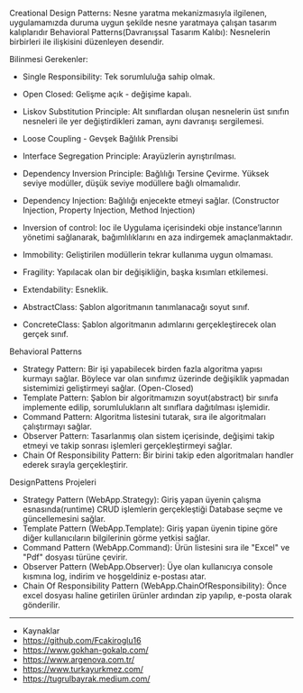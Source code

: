 Creational Design Patterns: Nesne yaratma mekanizmasıyla ilgilenen, uygulamamızda duruma uygun şekilde nesne yaratmaya çalışan tasarım kalıplarıdır
Behavioral Patterns(Davranışsal Tasarım Kalıbı): Nesnelerin birbirleri ile ilişkisini düzenleyen desendir.

Bilinmesi Gerekenler:
- Single Responsibility: Tek sorumluluğa sahip olmak.
- Open Closed: Gelişme açık - değişime kapalı.
- Liskov Substitution Principle: Alt sınıflardan oluşan nesnelerin üst sınıfın nesneleri ile yer değiştirdikleri zaman, aynı davranışı sergilemesi.
- Loose Coupling - Gevşek Bağlılık Prensibi
- Interface Segregation Principle: Arayüzlerin ayrıştırılması.
- Dependency Inversion Principle: Bağlılığı Tersine Çevirme. Yüksek seviye modüller, düşük seviye modüllere bağlı olmamalıdır.
- Dependency Injection: Bağlılığı enjecekte etmeyi sağlar. (Constructor Injection, Property Injection, Method Injection)

- Inversion of control: Ioc ile Uygulama içerisindeki obje instance’larının yönetimi sağlanarak, bağımlılıklarını en aza indirgemek amaçlanmaktadır.

- Immobility: Geliştirilen modüllerin tekrar kullanıma uygun olmaması.
- Fragility: Yapılacak olan bir değişikliğin, başka kısımları etkilemesi.
- Extendability: Esneklik.

- AbstractClass: Şablon algoritmanın tanımlanacağı soyut sınıf.
- ConcreteClass: Şablon algoritmanın adımlarını gerçekleştirecek olan gerçek sınıf.

Behavioral Patterns
- Strategy Pattern: Bir işi yapabilecek birden fazla algoritma yapısı kurmayı sağlar. Böylece var olan sınıfımız üzerinde değişiklik yapmadan sistemimizi geliştirmeyi sağlar. (Open-Closed)
- Template Pattern: Şablon bir algoritmamızın soyut(abstract) bir sınıfa implemente edilip, sorumlulukların alt sınıflara dağıtılması işlemidir.
- Command Pattern: Algoritma listesini tutarak, sıra ile algoritmaları çalıştırmayı sağlar.
- Observer Pattern: Tasarlanmış olan sistem içerisinde, değişimi takip etmeyi ve takip sonrası işlemleri gerçekleştirmeyi sağlar.
- Chain Of Responsibility Pattern: Bir birini takip eden algoritmaları handler ederek sırayla gerçekleştirir.

DesignPattens Projeleri
- Strategy Pattern (WebApp.Strategy): Giriş yapan üyenin çalışma esnasında(runtime) CRUD işlemlerin gerçekleştiği Database seçme ve güncellemesini sağlar.
- Template Pattern (WebApp.Template): Giriş yapan üyenin tipine göre diğer kullanıcıların bilgilerinin görme yetkisi sağlar.
- Command Pattern (WebApp.Command): Ürün listesini sıra ile "Excel" ve "Pdf" dosyası türüne çevirir.
- Observer Pattern (WebApp.Observer): Üye olan kullanıcıya console kısmına log, indirim ve hoşgeldiniz e-postası atar.
- Chain Of Responsibility Pattern (WebApp.ChainOfResponsibility): Önce excel dosyası haline getirilen ürünler ardından zip yapılıp, e-posta olarak gönderilir.

---------------------------------------------------------

- Kaynaklar
- https://github.com/Fcakiroglu16
- https://www.gokhan-gokalp.com/
- https://www.argenova.com.tr/
- https://www.turkayurkmez.com/
- https://tugrulbayrak.medium.com/
